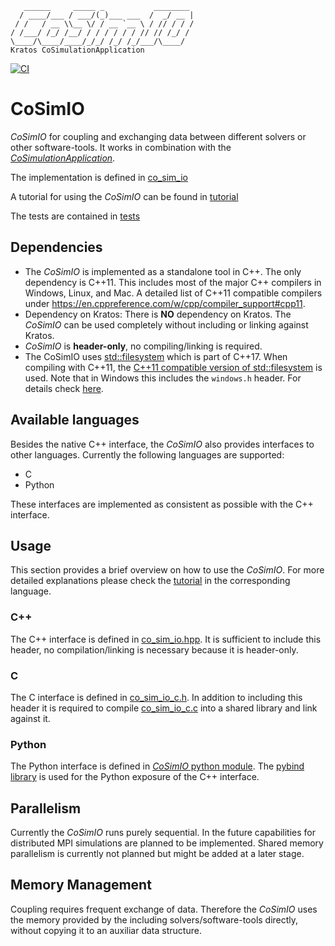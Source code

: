 ~~~
   ______     _____ _           ________
  / ____/___ / ___/(_)___ ___  /  _/ __ |
 / /   / __ \\__ \/ / __ `__ \ / // / / /
/ /___/ /_/ /__/ / / / / / / // // /_/ /
\____/\____/____/_/_/ /_/ /_/___/\____/
Kratos CoSimulationApplication
~~~

[![CI](https://github.com/KratosMultiphysics/CoSimIO/actions/workflows/ci.yml/badge.svg?event=schedule)](https://github.com/KratosMultiphysics/CoSimIO/actions/workflows/ci.yml)
# CoSimIO

_CoSimIO_ for coupling and exchanging data between different solvers or other software-tools. It works in combination with the [_CoSimulationApplication_](https://github.com/KratosMultiphysics/Kratos/tree/master/applications/CoSimulationApplication).

The implementation is defined in [co_sim_io](co_sim_io)

A tutorial for using the _CoSimIO_ can be found in [tutorial](tutorial)

The tests are contained in [tests](tests)

## Dependencies
- The _CoSimIO_ is implemented as a standalone tool in C++. The only dependency is C++11. This includes most of the major C++ compilers in Windows, Linux, and Mac. A detailed list of C++11 compatible compilers under https://en.cppreference.com/w/cpp/compiler_support#cpp11.
- Dependency on Kratos: There is **NO** dependency on Kratos. The _CoSimIO_ can be used completely without including or linking against Kratos.
- _CoSimIO_ is **header-only**, no compiling/linking is required.
- The CoSimIO uses [std::filesystem](https://en.cppreference.com/w/cpp/filesystem) which is part of C++17. When compiling with C++11, the [C++11 compatible version of std::filesystem](https://github.com/gulrak/filesystem) is used.
   Note that in Windows this includes the `windows.h` header. For details check [here](co_sim_io/impl/filesystem_inc.hpp).

## Available languages
Besides the native C++ interface, the _CoSimIO_ also provides interfaces to other languages. Currently the following languages are supported:
- C
- Python

These interfaces are implemented as consistent as possible with the C++ interface.

## Usage
This section provides a brief overview on how to use the _CoSimIO_. For more detailed explanations please check the [tutorial](tutorial) in the corresponding language.

### **C++**
The C++ interface is defined in [co_sim_io.hpp](co_sim_io/co_sim_io.hpp). It is sufficient to include this header, no compilation/linking is necessary because it is header-only.

### **C**
The C interface is defined in [co_sim_io_c.h](co_sim_io/c/co_sim_io_c.h). In addition to including this header it is required to compile [co_sim_io_c.c](co_sim_io/c/co_sim_io_c.c) into a shared library and link against it.

### **Python**
The Python interface is defined in [_CoSimIO_ python module](co_sim_io/python/co_sim_io_python.cpp). The [pybind library](https://github.com/pybind/pybind11) is used for the Python exposure of the C++ interface.

## Parallelism
Currently the _CoSimIO_ runs purely sequential. In the future capabilities for distributed MPI simulations are planned to be implemented.
Shared memory parallelism is currently not planned but might be added at a later stage.

## Memory Management
Coupling requires frequent exchange of data. Therefore the _CoSimIO_ uses the memory provided by the including solvers/software-tools directly, without copying it to an auxiliar data structure.

